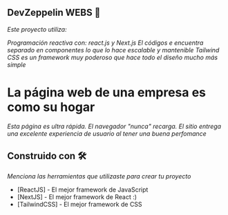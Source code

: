 
## DevZeppelin WEBS 🚀

_Este proyecto utiliza:_

_Programación reactiva con: react.js y Next.js_
_El códigos e encuentra separado en componentes lo que lo hace escalable y mantenible_
_Tailwind CSS es un framework muy poderoso que hace todo el diseño mucho más simple_


# La página web de una empresa es como su hogar

_Esta página es ultra rápida. El navegador "nunca" recarga. El sitio entrega una excelente experiencia de usuario al tener una buena perfomance_


## Construido con 🛠️

_Menciona las herramientas que utilizaste para crear tu proyecto_

* [ReactJS] - El mejor framework de JavaScript
* [NextJS] - El mejor framework de React :)
* [TailwindCSS] - El mejor framework de CSS
